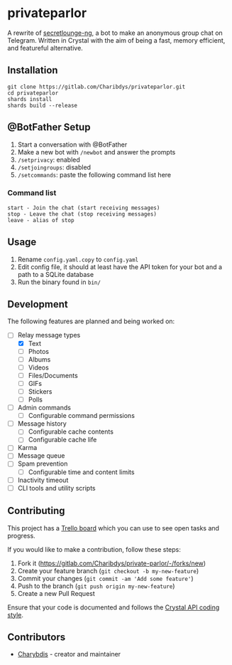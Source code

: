 # privateparlor

A rewrite of [secretlounge-ng](https://github.com/secretlounge/secretlounge-ng), a bot to make an anonymous group chat on Telegram. 
Written in Crystal with the aim of being a fast, memory efficient, and featureful alternative.

## Installation

~~~
git clone https://gitlab.com/Charibdys/privateparlor.git
cd privateparlor
shards install
shards build --release
~~~

## @BotFather Setup
1. Start a conversation with @BotFather
2. Make a new bot with `/newbot` and answer the prompts
3. `/setprivacy`: enabled
4. `/setjoingroups`: disabled
5. `/setcommands`: paste the following command list here

### Command list

~~~
start - Join the chat (start receiving messages)
stop - Leave the chat (stop receiving messages)
leave - alias of stop
~~~

## Usage

1. Rename `config.yaml.copy` to `config.yaml`
2. Edit config file, it should at least have the API token for your bot and a path to a SQLite database
3. Run the binary found in `bin/`

## Development

The following features are planned and being worked on:

- [ ] Relay message types
	- [x] Text
	- [ ] Photos
	- [ ] Albums
	- [ ] Videos
	- [ ] Files/Documents
	- [ ] GIFs
	- [ ] Stickers
	- [ ] Polls
- [ ] Admin commands
	- [ ] Configurable command permissions 
- [ ] Message history
	- [ ] Configurable cache contents
	- [ ] Configurable cache life
- [ ] Karma
- [ ] Message queue
- [ ] Spam prevention
	- [ ] Configurable time and content limits
- [ ] Inactivity timeout
- [ ] CLI tools and utility scripts

## Contributing

This project has a [Trello board](https://trello.com/b/6W5ZX7BD/private-parlor-development) which you can use to see open tasks and progress.

If you would like to make a contribution, follow these steps:

1. Fork it (<https://gitlab.com/Charibdys/private-parlor/-/forks/new>)
2. Create your feature branch (`git checkout -b my-new-feature`)
3. Commit your changes (`git commit -am 'Add some feature'`)
4. Push to the branch (`git push origin my-new-feature`)
5. Create a new Pull Request

Ensure that your code is documented and follows the [Crystal API coding style](https://crystal-lang.org/reference/1.2/conventions/coding_style.html).

## Contributors

- [Charybdis](https://gitlab.com/Charibdys) - creator and maintainer
